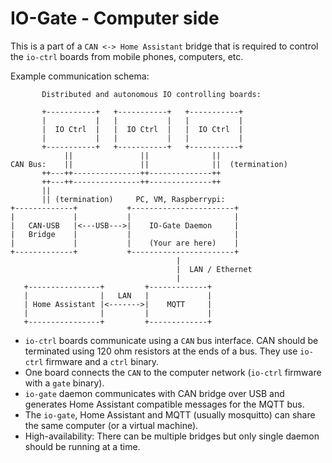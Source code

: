 IO-Gate - Computer side
=======================

This is a part of a `CAN <-> Home Assistant` bridge that is required to control
the `io-ctrl` boards from mobile phones, computers, etc.

Example communication schema:

           Distributed and autonomous IO controlling boards:

           +-----------+   +-----------+   +-----------+
           |           |   |           |   |           |
           |  IO Ctrl  |   |  IO Ctrl  |   |  IO Ctrl  |
           |           |   |           |   |           |
           +-----------+   +-----------+   +-----------+
                ||               ||              ||
    CAN Bus:    ||               ||              ||  (termination)
           ++---++---------------++--------------++
           ++---++---------------++--------------++
           ||
           || (termination)     PC, VM, Raspberrypi:
    +-------------+           +-----------------------+
    |             |           |                       |
    |   CAN-USB   |<---USB--->|    IO-Gate Daemon     |
    |   Bridge    |           |                       |
    |             |           |    (Your are here)    |
    +-------------+           +-----------------------+
                                         |
                                         |  LAN / Ethernet
                                         |
       +----------------+         +-------------+
       |                |   LAN   |             |
       | Home Assistant |<------->|    MQTT     |
       |                |         |             |
       +----------------+         +-------------+


- `io-ctrl` boards communicate using a `CAN` bus interface. CAN should be
  terminated using 120 ohm resistors at the ends of a bus.
  They use `io-ctrl` firmware and a `ctrl` binary.
- One board connects the `CAN` to the computer network (`io-ctrl` firmware with
  a `gate` binary).
- `io-gate` daemon communicates with CAN bridge over USB and generates Home
  Assistant compatible messages for the MQTT bus.
- The `io-gate`, Home Assistant and MQTT (usually mosquitto) can share the same
  computer (or a virtual machine).
- High-availability: There can be multiple bridges but only single daemon should
  be running at a time.
